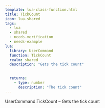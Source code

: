 ```yaml
---
template: lua-class-function.html
title: TickCount
icon: lua-shared
tags:
  - lua
  - shared
  - needs-verification
  - needs-example
lua:
  library: UserCommand
  function: TickCount
  realm: shared
  description: "Gets the tick count"
  
  
  returns:
    - type: number
      description: "The tick count"
---
```


<div class="lua__search__keywords">
UserCommand:TickCount &#x2013; Gets the tick count
</div>
